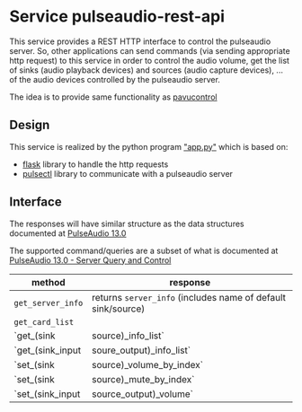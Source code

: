 # Service pulseaudio-rest-api

This service provides a REST HTTP interface to control the pulseaudio server.  So, other applications can send commands (via sending appropriate http request) to this service in order to control the audio volume, get the list of sinks (audio playback devices) and sources (audio capture devices), ... of the audio devices controlled by the pulseaudio server.

The idea is to provide same functionality as [pavucontrol](https://freedesktop.org/software/pulseaudio/pavucontrol/)

## Design

This service is realized by the python program ["app.py"](app.py) which is based on: 
* [flask](https://flask.palletsprojects.com/en/1.1.x/) library to handle the http requests
* [pulsectl](https://pypi.org/project/pulsectl/) library to communicate with a pulseaudio server

## Interface

The responses will have similar structure as the data structures documented at [PulseAudio 13.0](https://freedesktop.org/software/pulseaudio/doxygen/annotated.html)

The supported command/queries are a subset of what is documented at  [PulseAudio 13.0 - Server Query and Control](https://freedesktop.org/software/pulseaudio/doxygen/introspect.html)

| method | response |
|--------|-------------|
| `get_server_info`| returns `server_info` (includes name of default sink/source) |
| `get_card_list`| |
| `get_(sink|source)_info_list` | returns an array of `(sink|source)_info` |
| `get_(sink_input|soure_output)_info_list` | returns an array of  `(sink_input|source_output)_info`|
| `set_(sink|source)_volume_by_index` | to be implemented|
| `set_(sink|source)_mute_by_index` | to be implemented|
| `set_(sink_input|source_output)_volume` | to be implemented |


